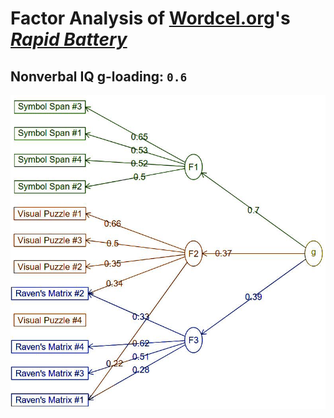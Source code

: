 # Factor Analysis of [Wordcel.org](https://wordcel.org)'s ***[Rapid Battery](https://wordcel.org/rapid-battery/test)***

## Nonverbal IQ g-loading: `0.6`

![image](plot.jpg)
